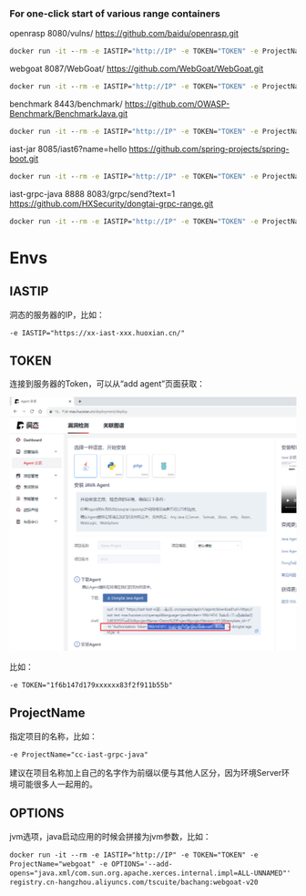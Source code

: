 ### For one-click start of various range containers


openrasp 8080/vulns/   https://github.com/baidu/openrasp.git
```cmd
docker run -it --rm -e IASTIP="http://IP" -e TOKEN="TOKEN" -e ProjectName="openrasp" registry.cn-hangzhou.aliyuncs.com/tscuite/bachang:openrasp-v20
```

webgoat 8087/WebGoat/   https://github.com/WebGoat/WebGoat.git
```cmd
docker run -it --rm -e IASTIP="http://IP" -e TOKEN="TOKEN" -e ProjectName="webgoat" registry.cn-hangzhou.aliyuncs.com/tscuite/bachang:webgoat-v20
```

benchmark 8443/benchmark/   https://github.com/OWASP-Benchmark/BenchmarkJava.git
```cmd
docker run -it --rm -e IASTIP="http://IP" -e TOKEN="TOKEN" -e ProjectName="benchmark" registry.cn-hangzhou.aliyuncs.com/tscuite/bachang:benchmark-v20
```

iast-jar 8085/iast6\?name=hello  https://github.com/spring-projects/spring-boot.git
```cmd
docker run -it --rm -e IASTIP="http://IP" -e TOKEN="TOKEN" -e ProjectName="iast-jar" registry.cn-hangzhou.aliyuncs.com/tscuite/bachang:iast-jar-v11
```

iast-grpc-java 8888 8083/grpc/send?text=1  https://github.com/HXSecurity/dongtai-grpc-range.git
```cmd
docker run -it --rm -e IASTIP="http://IP" -e TOKEN="TOKEN" -e ProjectName="iast-grpc-java" registry.cn-hangzhou.aliyuncs.com/tscuite/bachang:iast-grpc-java-v11
```



# Envs

## IASTIP

洞态的服务器的IP，比如：

```
-e IASTIP="https://xx-iast-xxx.huoxian.cn/"
```

## TOKEN

连接到服务器的Token，可以从“add agent”页面获取：

![image-20230830174556995](README.assets/image-20230830174556995.png)

比如：

```
-e TOKEN="1f6b147d179xxxxxx83f2f911b55b"
```



## ProjectName

指定项目的名称，比如：

```
-e ProjectName="cc-iast-grpc-java"
```

建议在项目名称加上自己的名字作为前缀以便与其他人区分，因为环境Server环境可能很多人一起用的。

## OPTIONS

jvm选项，java启动应用的时候会拼接为jvm参数，比如：

```
docker run -it --rm -e IASTIP="http://IP" -e TOKEN="TOKEN" -e ProjectName="webgoat" -e OPTIONS='--add-opens="java.xml/com.sun.org.apache.xerces.internal.impl=ALL-UNNAMED"' registry.cn-hangzhou.aliyuncs.com/tscuite/bachang:webgoat-v20
```















